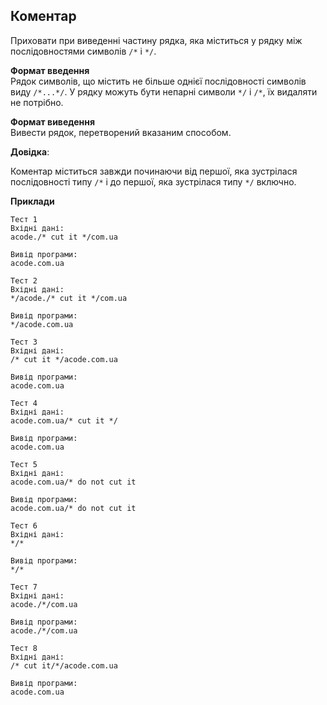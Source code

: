 ## Коментар
Приховати при виведенні частину рядка, яка міститься у рядку між послідовностями символів `/*` і `*/`.

**Формат введення**  
Рядок символів, що містить не більше однієї послідовності символів виду 
`/*...*/`. У рядку можуть бути непарні символи `*/` і `/*`, їх видаляти не потрібно. 

**Формат виведення**  
Вивести рядок, перетворений вказаним способом.

**Довідка**:

Коментар міститься завжди починаючи від першої, яка зустрілася послідовності типу `/*` і до 
першої, яка зустрілася типу `*/` включно.

**Приклади** 
```
Тест 1
Вхідні дані:
acode./* cut it */com.ua

Вивід програми:
acode.com.ua

Тест 2
Вхідні дані:
*/acode./* cut it */com.ua

Вивід програми:
*/acode.com.ua

Тест 3
Вхідні дані:
/* cut it */acode.com.ua

Вивід програми:
acode.com.ua

Тест 4
Вхідні дані:
acode.com.ua/* cut it */

Вивід програми:
acode.com.ua

Тест 5
Вхідні дані:
acode.com.ua/* do not cut it

Вивід програми:
acode.com.ua/* do not cut it

Тест 6
Вхідні дані:
*/*

Вивід програми:
*/*

Тест 7
Вхідні дані:
acode./*/com.ua

Вивід програми:
acode./*/com.ua

Тест 8
Вхідні дані:
/* cut it/*/acode.com.ua

Вивід програми:
acode.com.ua
```
